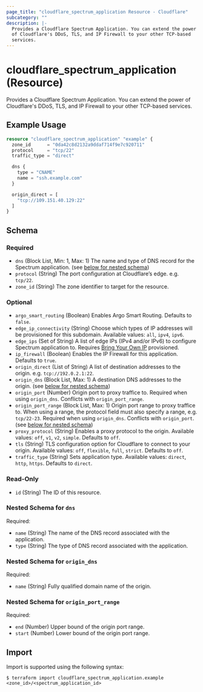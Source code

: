 ```yaml
---
page_title: "cloudflare_spectrum_application Resource - Cloudflare"
subcategory: ""
description: |-
  Provides a Cloudflare Spectrum Application. You can extend the power
  of Cloudflare's DDoS, TLS, and IP Firewall to your other TCP-based
  services.
---
```


# cloudflare_spectrum_application (Resource)

Provides a Cloudflare Spectrum Application. You can extend the power
of Cloudflare's DDoS, TLS, and IP Firewall to your other TCP-based
services.

## Example Usage

```terraform
resource "cloudflare_spectrum_application" "example" {
  zone_id      = "0da42c8d2132a9ddaf714f9e7c920711"
  protocol     = "tcp/22"
  traffic_type = "direct"

  dns {
    type = "CNAME"
    name = "ssh.example.com"
  }

  origin_direct = [
    "tcp://109.151.40.129:22"
  ]
}
```
<!-- schema generated by tfplugindocs -->
## Schema

### Required

- `dns` (Block List, Min: 1, Max: 1) The name and type of DNS record for the Spectrum application. (see [below for nested schema](#nestedblock--dns))
- `protocol` (String) The port configuration at Cloudflare’s edge. e.g. `tcp/22`.
- `zone_id` (String) The zone identifier to target for the resource.

### Optional

- `argo_smart_routing` (Boolean) Enables Argo Smart Routing. Defaults to `false`.
- `edge_ip_connectivity` (String) Choose which types of IP addresses will be provisioned for this subdomain. Available values: `all`, `ipv4`, `ipv6`.
- `edge_ips` (Set of String) A list of edge IPs (IPv4 and/or IPv6) to configure Spectrum application to. Requires [Bring Your Own IP](https://developers.cloudflare.com/spectrum/getting-started/byoip/) provisioned.
- `ip_firewall` (Boolean) Enables the IP Firewall for this application. Defaults to `true`.
- `origin_direct` (List of String) A list of destination addresses to the origin. e.g. `tcp://192.0.2.1:22`.
- `origin_dns` (Block List, Max: 1) A destination DNS addresses to the origin. (see [below for nested schema](#nestedblock--origin_dns))
- `origin_port` (Number) Origin port to proxy traffice to. Required when using `origin_dns`. Conflicts with `origin_port_range`.
- `origin_port_range` (Block List, Max: 1) Origin port range to proxy traffice to. When using a range, the protocol field must also specify a range, e.g. `tcp/22-23`. Required when using `origin_dns`. Conflicts with `origin_port`. (see [below for nested schema](#nestedblock--origin_port_range))
- `proxy_protocol` (String) Enables a proxy protocol to the origin. Available values: `off`, `v1`, `v2`, `simple`. Defaults to `off`.
- `tls` (String) TLS configuration option for Cloudflare to connect to your origin. Available values: `off`, `flexible`, `full`, `strict`. Defaults to `off`.
- `traffic_type` (String) Sets application type. Available values: `direct`, `http`, `https`. Defaults to `direct`.

### Read-Only

- `id` (String) The ID of this resource.

<a id="nestedblock--dns"></a>
### Nested Schema for `dns`

Required:

- `name` (String) The name of the DNS record associated with the application.
- `type` (String) The type of DNS record associated with the application.


<a id="nestedblock--origin_dns"></a>
### Nested Schema for `origin_dns`

Required:

- `name` (String) Fully qualified domain name of the origin.


<a id="nestedblock--origin_port_range"></a>
### Nested Schema for `origin_port_range`

Required:

- `end` (Number) Upper bound of the origin port range.
- `start` (Number) Lower bound of the origin port range.

## Import

Import is supported using the following syntax:

```shell
$ terraform import cloudflare_spectrum_application.example <zone_id>/<spectrum_application_id>
```
